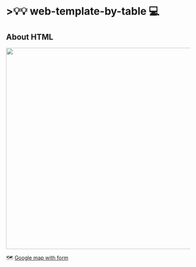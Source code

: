 # >💡💡 web-template-by-table 💻
<h2>About HTML</h2>  <img src="student2.png" width ="550px">

 🗺️ <a href="https://manishdeveloper333.github.io/web-template-by-table/form google map.html">Google map with form</a>
